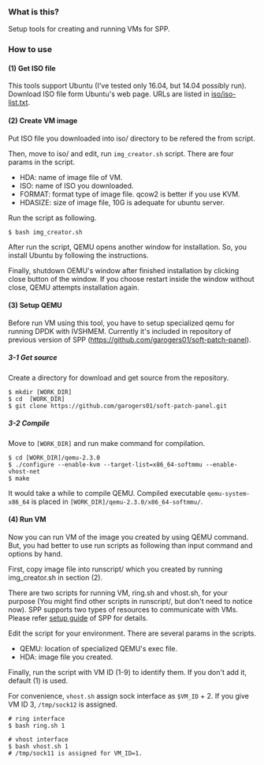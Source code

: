 ### What is this?

Setup tools for creating and running VMs for SPP.


### How to use

#### (1) Get ISO file

This tools support Ubuntu (I've tested only 16.04, but 14.04 possibly run).
Download ISO file form Ubuntu's web page.
URLs are listed in [iso/iso-list.txt](iso/README.md).


#### (2) Create VM image

Put ISO file you downloaded into iso/ directory to be refered
the from script.

Then, move to iso/ and edit, run `img_creator.sh` script.
There are four params in the script.
  - HDA: name of image file of VM.
  - ISO: name of ISO you downloaded.
  - FORMAT: format type of image file. qcow2 is better if you use KVM.
  - HDASIZE: size of image file, 10G is adequate for ubuntu server.

Run the script as following.

```
$ bash img_creator.sh
```

After run the script, QEMU opens another window for installation.
So, you install Ubuntu by following the instructions.

Finally, shutdown OEMU's window after finished installation by clicking close button of the window.
If you choose restart inside the window without close, QEMU attempts installation again.


#### (3) Setup QEMU

Before run VM using this tool, you have to setup specialized qemu
for running DPDK with IVSHMEM.
Currently it's included in repository of
previous version of SPP (https://github.com/garogers01/soft-patch-panel).

##### 3-1 Get source

Create a directory for download and get source from the repository.

```
$ mkdir [WORK_DIR]
$ cd  [WORK_DIR]
$ git clone https://github.com/garogers01/soft-patch-panel.git
```

##### 3-2 Compile

Move to `[WORK_DIR]` and run make command for compilation.

```
$ cd [WORK_DIR]/qemu-2.3.0
$ ./configure --enable-kvm --target-list=x86_64-softmmu --enable-vhost-net
$ make
```

It would take a while to compile QEMU.
Compiled executable `qemu-system-x86_64` is placed in `[WORK_DIR]/qemu-2.3.0/x86_64-softmmu/`.


#### (4) Run VM

Now you can run VM of the image you created by using QEMU command.
But, you had better to use run scripts as following than input command and options by hand.

First, copy image file into runscript/ which you created by running img_creator.sh in section (2).

There are two scripts for running VM, ring.sh and vhost.sh, for your purpose (You might find other scripts in runscript/, but don't need to notice now).
SPP supports two types of resources to communicate with VMs.
Please refer [setup guide](http://dpdk.org/browse/apps/spp/tree/docs/setup_guide.md) of SPP for details.

Edit the script for your environment.
There are several params in the scripts.
  - QEMU: location of specialized QEMU's exec file.
  - HDA: image file you created.

Finally, run the script with VM ID (1-9) to identify them.
If you don't add it, default (1) is used.

For convenience, `vhost.sh` assign sock interface as `$VM_ID` + 2.
If you give VM ID 3, `/tmp/sock12` is assigned. 

```
# ring interface
$ bash ring.sh 1

# vhost interface
$ bash vhost.sh 1
# /tmp/sock11 is assigned for VM_ID=1.
```

